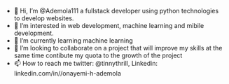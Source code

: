 - 👋 Hi, I’m @Ademola111 a fullstack developer using python technologies to develop websites.
- 👀 I’m interested in web development,  machine learning and mibile development.
- 🌱 I’m currently learning machine learning 
- 💞️ I’m looking to collaborate on a project that will improve my skills at the same time contibute my quota to the growth of the project
- 📫 How to reach me twitter: @tinnythrill, Linkedin: linkedin.com/in//onayemi-h-ademola 

<!---
Ademola111/Ademola111 is a ✨ special ✨ repository because its `README.md` (this file) appears on your GitHub profile.
You can click the Preview link to take a look at your changes.
--->
